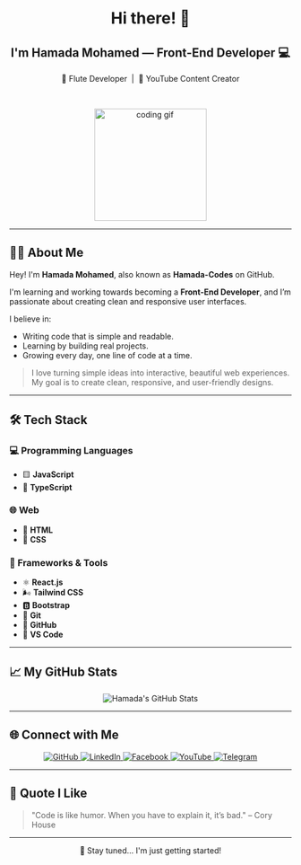 <h1 align="center">Hi there! 👋</h1>
<h2 align="center">I'm Hamada Mohamed — Front-End Developer 💻</h2>

<p align="center">
  🎵 Flute Developer &nbsp;|&nbsp; 🎥 YouTube Content Creator
</p>

<br/>

<p align="center">
  <img src="https://media.giphy.com/media/26tn33aiTi1jkl6H6/giphy.gif" width="200" alt="coding gif">
</p>

---

## 👨‍💻 About Me

Hey! I'm **Hamada Mohamed**, also known as **Hamada-Codes** on GitHub.

I'm learning and working towards becoming a **Front-End Developer**, and I’m passionate about creating clean and responsive user interfaces.

I believe in:
- Writing code that is simple and readable.
- Learning by building real projects.
- Growing every day, one line of code at a time.

> I love turning simple ideas into interactive, beautiful web experiences.  
> My goal is to create clean, responsive, and user-friendly designs.

---

## 🛠 Tech Stack

### 💻 Programming Languages
- 🟨 **JavaScript**
- 🔷 **TypeScript**

### 🌐 Web
- 📄 **HTML**
- 🎨 **CSS**

### 🧰 Frameworks & Tools
- ⚛️ **React.js**
- 🌬️ **Tailwind CSS**
- 🅱️ **Bootstrap**
- 🔧 **Git**
- 🐙 **GitHub**
- 📝 **VS Code**

---

## 📈 My GitHub Stats

<p align="center">
  <img src="https://github-readme-stats.vercel.app/api?username=Hamada-Codes&show_icons=true&theme=tokyonight" alt="Hamada's GitHub Stats" />
</p>

---

## 🌐 Connect with Me

<p align="center">
  <a href="https://github.com/Hamada-Codes" target="_blank">
    <img alt="GitHub" src="https://img.shields.io/badge/GitHub-000000?style=for-the-badge&logo=github&logoColor=white" />
  </a>

  <a href="https://www.linkedin.com/in/your-profile" target="_blank">
    <img alt="LinkedIn" src="https://img.shields.io/badge/LinkedIn-0A66C2?style=for-the-badge&logo=linkedin&logoColor=white" />
  </a>

  <a href="https://www.facebook.com/your-profile" target="_blank">
    <img alt="Facebook" src="https://img.shields.io/badge/Facebook-1877F2?style=for-the-badge&logo=facebook&logoColor=white" />
  </a>

  <a href="https://www.youtube.com/@your-channel" target="_blank">
    <img alt="YouTube" src="https://img.shields.io/badge/YouTube-FF0000?style=for-the-badge&logo=youtube&logoColor=white" />
  </a>

  <a href="https://t.me/yourusername" target="_blank">
    <img alt="Telegram" src="https://img.shields.io/badge/Telegram-26A5E4?style=for-the-badge&logo=telegram&logoColor=white" />
  </a>
</p>

---

## 💬 Quote I Like

> "Code is like humor. When you have to explain it, it’s bad." – Cory House

---

<p align="center">
  🚀 Stay tuned... I'm just getting started!
</p>
